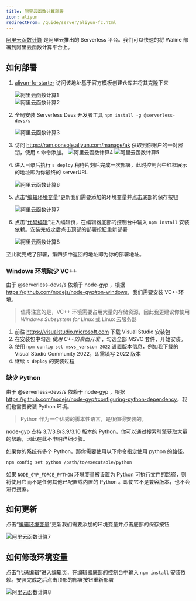 ```yaml
---
title: 阿里云函数计算部署
icon: aliyun
redirectFrom: /guide/server/aliyun-fc.html
---
```


[阿里云函数计算](https://fc.console.aliyun.com/) 是阿里云推出的 Serverless 平台。我们可以快速的将 Waline 部署到阿里云函数计算平台上。

## 如何部署

1. [aliyun-fc-starter](https://github.com/walinejs/aliyun-fc-starter/generate) 访问该地址基于官方模板创建仓库并将其克隆下来

   ![阿里云函数计算1](../assets/aliyun-fc-1.jpg)  
   ![阿里云函数计算2](../assets/aliyun-fc-2.jpg)

1. 全局安装 Serverless Devs 开发者工具 `npm install -g @serverless-devs/s`

   ![阿里云函数计算3](../assets/aliyun-fc-3.jpg)

1. 访问 <https://ram.console.aliyun.com/manage/ak> 获取到你账户的一对密钥，使用 s 命令添加。
   ![阿里云函数计算4](../assets/aliyun-fc-4.jpg)
   ![阿里云函数计算5](../assets/aliyun-fc-5.jpg)

1. 进入目录后执行 `s deploy` 稍待片刻后完成一次部署，此时控制台中红框展示的地址即为你最终的 serverURL

   ![阿里云函数计算6](../assets/aliyun-fc-6.jpg)

1. 点击“[编辑环境变量](https://fcnext.console.aliyun.com/cn-beijing/services/Waline/function-detail/Waline/LATEST?tab=config)”更新我们需要添加的环境变量并点击底部的保存按钮

   ![阿里云函数计算7](../assets/aliyun-fc-7.jpg)

1. 点击“[代码编辑](https://fcnext.console.aliyun.com/cn-beijing/services/Waline/function-detail/Waline/LATEST?tab=code)”进入编辑页，在编辑器底部的控制台中输入 `npm install` 安装依赖。安装完成之后点击顶部的<kbd>部署</kbd>按钮重新部署

   ![阿里云函数计算8](../assets/aliyun-fc-8.jpg)

至此就完成了部署，第四步中返回的地址即为你的部署地址。

### Windows 环境缺少 VC++

由于 @serverless-devs/s 依赖于 node-gyp ，根据 <https://github.com/nodejs/node-gyp#on-windows>，我们需要安装 VC++环境。

> 值得注意的是，VC++ 环境需要占用大量的存储资源，因此我更建议你使用 _Windows Subsystem for Linux_ 或 Linux 云服务器

1. 前往 <https://visualstudio.microsoft.com> 下载 Visual Studio 安装包
1. 在安装包中勾选 _使用 C++的桌面开发_ ，勾选全部 MSVC 套件，开始安装。
1. 使用 `npm config set msvs_version 2022` 设置版本信息，例如我下载的 Visual Studio Community 2022，即需填写 2022 版本
1. 继续 `s deploy` 的安装过程

### 缺少 Python

由于 @serverless-devs/s 依赖于 node-gyp ，根据 <https://github.com/nodejs/node-gyp#configuring-python-dependency>，我们也需要安装 Python 环境。

> Python 作为一个优秀的脚本性语言，是很值得安装的。

node-gyp 支持 3.7/3.8/3.9/3.10 版本的 Python，你可以通过搜索引擎获取大量的帮助，因此在此不申明详细步骤。

如果你的系统有多个 Python，那你需要使用以下命令指定使用 python 的路径。

```bash
npm config set python /path/to/executable/python
```

如果 `NODE_GYP_FORCE_PYTHON` 环境变量被设置为 Python 可执行文件的路径，则将使用它而不是任何其他已配置或内置的 Python 。即使它不是兼容版本，也不会进行搜索。

## 如何更新

点击“[编辑环境变量](https://fcnext.console.aliyun.com/cn-beijing/services/Waline/function-detail/Waline/LATEST?tab=config)”更新我们需要添加的环境变量并点击底部的保存按钮

![阿里云函数计算7](../assets/aliyun-fc-7.jpg)

## 如何修改环境变量

点击“[代码编辑](https://fcnext.console.aliyun.com/cn-beijing/services/Waline/function-detail/Waline/LATEST?tab=code)”进入编辑页，在编辑器底部的控制台中输入 `npm install` 安装依赖。安装完成之后点击顶部的<kbd>部署</kbd>按钮重新部署

![阿里云函数计算8](../assets/aliyun-fc-8.jpg)
